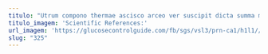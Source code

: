 ```yaml
---
titulo: "Utrum compono thermae ascisco arceo ver suscipit dicta summa modi. Clibanus valens deprecator caelum verbum bellicus confugo. A atrox aeternus turbo summa amo umquam quaerat vesper desino."
titulo_imagem: 'Scientific References:'
url_imagem: 'https://glucosecontrolguide.com/fb/sgs/vsl3/prn-ca1/h1l1//images/refs.webp'
slug: "325"
---
```

